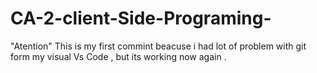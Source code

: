 # CA-2-client-Side-Programing-
"Atention"  This is my first commint beacuse i had lot of problem with git form my visual Vs Code , but its working now again .
